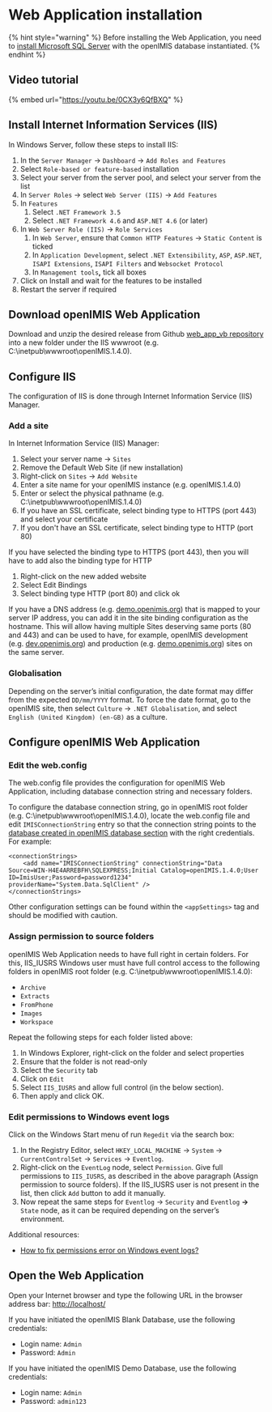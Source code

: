 # Web Application installation

{% hint style="warning" %}
Before installing the Web Application, you need to [install Microsoft SQL Server](database-installation.md) with the openIMIS database instantiated. 
{% endhint %}

## **Video tutorial** 

{% embed url="https://youtu.be/0CX3y6QfBXQ" %}

## **Install** Internet Information Services \(**IIS**\)

In Windows Server, follow these steps to install IIS:

1. In the `Server Manager` → `Dashboard` → `Add Roles and Features`
2. Select `Role-based or feature-based` installation
3. Select your server from the server pool, and select your server from the list
4. In `Server Roles` → select `Web Server (IIS)` → `Add Features`
5. In `Features`
   1. Select `.NET Framework 3.5`
   2. Select `.NET Framework 4.6` and `ASP.NET 4.6` \(or later\)
6. In `Web Server Role (IIS)` → `Role Services`
   1. In `Web Server`, ensure that `Common HTTP Features` → `Static Content` is ticked
   2. In `Application Development`, select `.NET Extensibility`, `ASP`, `ASP.NET`, `ISAPI Extensions`, `ISAPI Filters` and `Websocket Protocol`
   3. In `Management tools`**,** tick all boxes
7. Click on Install and wait for the features to be installed
8. Restart the server if required

## **Download openIMIS Web Application**

Download and unzip the desired release from Github [web\_app\_vb repository](https://github.com/openimis/web_app_vb/releases/latest) into a new folder under the IIS wwwroot \(e.g. C:\inetpub\wwwroot\openIMIS.1.4.0\).

## **Configure IIS** 

The configuration of IIS is done through Internet Information Service \(IIS\) Manager.

### **Add a site**

In Internet Information Service \(IIS\) Manager:

1. Select your server name → `Sites`
2. Remove the Default Web Site \(if new installation\)
3. Right-click on `Sites` → `Add Website`
4. Enter a site name for your openIMIS instance \(e.g. openIMIS.1.4.0\)
5. Enter or select the physical pathname \(e.g. C:\inetpub\wwwroot\openIMIS.1.4.0\)
6. If you have an SSL certificate, select binding type to HTTPS \(port 443\) and select your certificate
7. If you don't have an SSL certificate, select binding type to HTTP \(port 80\)

If you have selected the binding type to HTTPS \(port 443\), then you will have to add also the binding type for HTTP

1. Right-click on the new added website
2. Select Edit Bindings
3. Select binding type HTTP \(port 80\) and click ok

If you have a DNS address \(e.g. [demo.openimis.org](http://demo.openimis.org/)\) that is mapped to your server IP address, you can add it in the site binding configuration as the hostname. This will allow having multiple Sites deserving same ports \(80 and 443\) and can be used to have, for example, openIMIS development \(e.g. [dev.openimis.org](http://dev.openimis.org/)\) and production \(e.g. [demo.openimis.org](http://demo.openimis.org/)\) sites on the same server. 

### **Globalisation**

Depending on the server’s initial configuration, the date format may differ from the expected `DD/mm/YYYY` format. To force the date format, go to the openIMIS site, then select `Culture` → `.NET Globalisation`, and select `English (United Kingdom) (en-GB)` as a culture.

## Configure openIMIS Web Application

### **Edit the web.config** 

The web.config file provides the configuration for openIMIS Web Application, including database connection string and necessary folders.

To configure the database connection string, go in openIMIS root folder \(e.g. C:\inetpub\wwwroot\openIMIS.1.4.0\), locate the web.config file and edit `IMISConnectionString` entry so that the connection string points to the [database created in openIMIS database section](https://openimis.atlassian.net/wiki/spaces/OP/pages/906592471#WA2.1Databaseinstallation-create_db) with the right credentials. For example:

```markup
<connectionStrings> 
    <add name="IMISConnectionString" connectionString="Data Source=WIN-H4E4ARREBFH\SQLEXPRESS;Initial Catalog=openIMIS.1.4.0;User ID=ImisUser;Password=password1234" providerName="System.Data.SqlClient" /> 
</connectionStrings>
```

Other configuration settings can be found within the `<appSettings>` tag and should be modified with caution.

### **Assign permission to source folders**

openIMIS Web Application needs to have full right in certain folders. For this, IIS\_IUSRS Windows user must have full control access to the following folders in openIMIS root folder \(e.g. C:\inetpub\wwwroot\openIMIS.1.4.0\): 

* `Archive`
* `Extracts`
* `FromPhone`
* `Images`
* `Workspace`

Repeat the following steps for each folder listed above:

1. In Windows Explorer, right-click on the folder and select properties
2. Ensure that the folder is not read-only
3. Select the `Security` tab
4. Click on `Edit`
5. Select `IIS_IUSRS` and allow full control \(in the below section\).
6. Then apply and click OK.

### Edit permissions to Windows event logs

Click on the Windows Start menu of run `Regedit` via the search box:

1. In the Registry Editor, select `HKEY_LOCAL_MACHINE` → `System` → `CurrentControlSet` → `Services` → `Eventlog`.
2. Right-click on the `EventLog` node, select `Permission`. Give full permissions to `IIS_IUSRS`, as described in the above paragraph \(Assign permission to source folders\). If the IIS\_IUSRS user is not present in the list, then click `Add` button to add it manually. 
3. Now repeat the same steps for `Eventlog` → `Security` and `Eventlog` **→** `State` node, as it can be required depending on the server’s environment.

Additional resources:

* [How to fix permissions error on Windows event logs?](https://openimis.atlassian.net/wiki/spaces/KB/pages/1957986327)

## Open the Web Application

Open your Internet browser and type the following URL in the browser address bar: [http://localhost/](http://localhost/)

If you have initiated the openIMIS Blank Database, use the following credentials:

* Login name: `Admin`
* Password: `Admin`

If you have initiated the openIMIS Demo Database, use the following credentials:

* Login name: `Admin`
* Password: `admin123`

